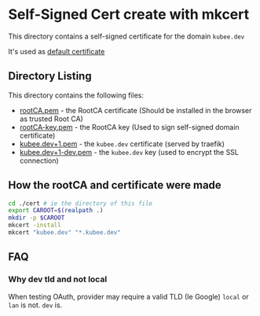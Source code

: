 # Self-Signed Cert create with mkcert


This directory contains a self-signed certificate for the domain `kubee.dev`

It's used as [default certificate](https://doc.traefik.io/traefik/https/tls/#default-certificate)

## Directory Listing

This directory contains the following files:

* [rootCA.pem](rootCA.pem) - the RootCA certificate (Should be installed in the browser as trusted Root CA)
* [rootCA-key.pem](rootCA-key.pem) - the RootCA key (Used to sign self-signed domain certificate)
* [kubee.dev+1.pem](kubee.dev+1.pem) - the `kubee.dev` certificate (served by traefik)
* [kubee.dev+1-dev.pem](kubee.dev+1-key.pem) - the `kubee.dev` key (used to encrypt the SSL connection)

## How the rootCA and certificate were made

```bash
cd ./cert # ie the directory of this file
export CAROOT=$(realpath .)
mkdir -p $CAROOT
mkcert -install
mkcert "kubee.dev" "*.kubee.dev"
```

## FAQ
### Why dev tld and not local

When testing OAuth, provider may require a valid TLD (Ie Google)
`local` or `lan` is not. `dev` is.
